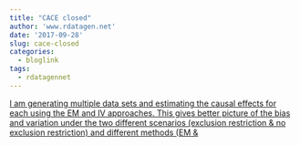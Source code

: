 ```yaml
---
title: "CACE closed"
author: 'www.rdatagen.net'
date: '2017-09-28'
slug: cace-closed
categories:
  - bloglink
tags:
  - rdatagennet
---
```


[I am generating multiple data sets and estimating the causal effects for each using the EM and IV approaches. This gives better picture of the bias and variation under the two different scenarios (exclusion restriction & no exclusion restriction) and different methods (EM &<i class="fas fa-external-link-alt"></i>](https://www.rdatagen.net/post/em-estimation-of-cace/)

